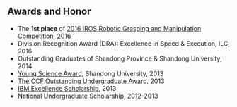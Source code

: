 

</ul>
<p> </p>
  
<h2>Awards and Honor</h2>
<ul>    
    <li>
    The <b>1st place</b> of  <a href="http://www.rhgm.org/activities/competition_iros2016/"> 2016 IROS Robotic Grasping and Manipulation Competition</a>, 2016 
    </li>
    <li>
     Division Recognition Award (DRA): Excellence in Speed & Execution, ILC, 2016
    </li>
    <li>
    Outstanding Graduates of Shandong Province & Shandong University, 2014
    </li>
    <li>
    <a href="http://www.cs.sdu.edu.cn/info/1038/1177.htm">Young Science Award</a>, Shandong University, 2013
    </li>
    <li>
    <a href="http://history.ccf.org.cn/xhdtnry.jsp-contentId=2750086127723.htm">The CCF Outstanding Undergraduate Award</a>, 2013
    </li>
    <li>
    <a href="http://www-31.ibm.com/ibm/cn/university/news/2013/101201.shtml">IBM Excellence Scholarship</a>, 2013
    </li>
    <li>
    National Undergraduate Scholarship, 2012-2013
    </li>
</ul>

